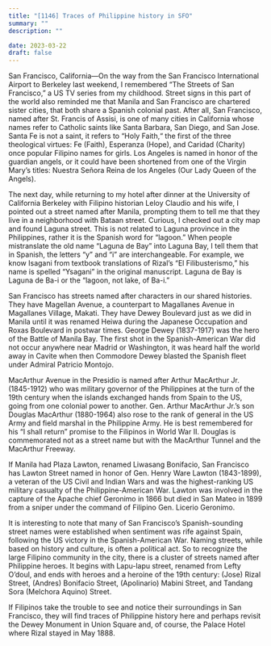 ```yaml
---
title: "[1146] Traces of Philippine history in SFO"
summary: ""
description: ""

date: 2023-03-22
draft: false
---
```


San Francisco, California—On the way from the San Francisco International Airport to Berkeley last weekend, I remembered “The Streets of San Francisco,” a US TV series from my childhood. Street signs in this part of the world also reminded me that Manila and San Francisco are chartered sister cities, that both share a Spanish colonial past. After all, San Francisco, named after St. Francis of Assisi, is one of many cities in California whose names refer to Catholic saints like Santa Barbara, San Diego, and San Jose. Santa Fe is not a saint, it refers to “Holy Faith,“ the first of the three theological virtues: Fe (Faith), Esperanza (Hope), and Caridad (Charity) once popular Filipino names for girls. Los Angeles is named in honor of the guardian angels, or it could have been shortened from one of the Virgin Mary’s titles: Nuestra Señora Reina de los Angeles (Our Lady Queen of the Angels).

The next day, while returning to my hotel after dinner at the University of California Berkeley with Filipino historian Leloy Claudio and his wife, I pointed out a street named after Manila, prompting them to tell me that they live in a neighborhood with Bataan street. Curious, I checked out a city map and found Laguna street. This is not related to Laguna province in the Philippines, rather it is the Spanish word for “lagoon.” When people mistranslate the old name “Laguna de Bay” into Laguna Bay, I tell them that in Spanish, the letters “y” and “i” are interchangeable. For example, we know Isagani from textbook translations of Rizal’s “El Filibusterismo,” his name is spelled “Ysagani” in the original manuscript. Laguna de Bay is Laguna de Ba-i or the “lagoon, not lake, of Ba-i.”

San Francisco has streets named after characters in our shared histories. They have Magellan Avenue, a counterpart to Magallanes Avenue in Magallanes Village, Makati. They have Dewey Boulevard just as we did in Manila until it was renamed Heiwa during the Japanese Occupation and Roxas Boulevard in postwar times. George Dewey (1837-1917) was the hero of the Battle of Manila Bay. The first shot in the Spanish-American War did not occur anywhere near Madrid or Washington, it was heard half the world away in Cavite when then Commodore Dewey blasted the Spanish fleet under Admiral Patricio Montojo.

MacArthur Avenue in the Presidio is named after Arthur MacArthur Jr. (1845-1912) who was military governor of the Philippines at the turn of the 19th century when the islands exchanged hands from Spain to the US, going from one colonial power to another. Gen. Arthur MacArthur Jr.’s son Douglas MacArthur (1880-1964) also rose to the rank of general in the US Army and field marshal in the Philippine Army. He is best remembered for his “I shall return” promise to the Filipinos in World War II. Douglas is commemorated not as a street name but with the MacArthur Tunnel and the MacArthur Freeway.

If Manila had Plaza Lawton, renamed Liwasang Bonifacio, San Francisco has Lawton Street named in honor of Gen. Henry Ware Lawton (1843-1899), a veteran of the US Civil and Indian Wars and was the highest-ranking US military casualty of the Philippine-American War. Lawton was involved in the capture of the Apache chief Geronimo in 1866 but died in San Mateo in 1899 from a sniper under the command of Filipino Gen. Licerio Geronimo.

It is interesting to note that many of San Francisco’s Spanish-sounding street names were established when sentiment was rife against Spain, following the US victory in the Spanish-American War. Naming streets, while based on history and culture, is often a political act. So to recognize the large Filipino community in the city, there is a cluster of streets named after Philippine heroes. It begins with Lapu-lapu street, renamed from Lefty O’doul, and ends with heroes and a heroine of the 19th century: (Jose) Rizal Street, (Andres) Bonifacio Street, (Apolinario) Mabini Street, and Tandang Sora (Melchora Aquino) Street.

If Filipinos take the trouble to see and notice their surroundings in San Francisco, they will find traces of Philippine history here and perhaps revisit the Dewey Monument in Union Square and, of course, the Palace Hotel where Rizal stayed in May 1888.
